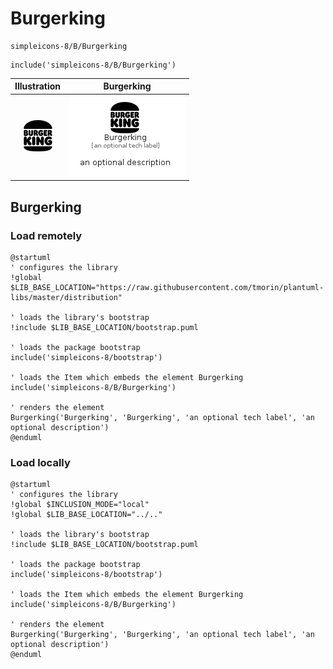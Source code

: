 # Burgerking


```text
simpleicons-8/B/Burgerking
```

```text
include('simpleicons-8/B/Burgerking')
```



| Illustration | Burgerking |
| :---: | :---: |
| ![illustration for Illustration](../../simpleicons-8/B/Burgerking.png) | ![illustration for Burgerking](../../simpleicons-8/B/Burgerking.Local.png) |




## Burgerking

### Load remotely
```plantuml
@startuml
' configures the library
!global $LIB_BASE_LOCATION="https://raw.githubusercontent.com/tmorin/plantuml-libs/master/distribution"

' loads the library's bootstrap
!include $LIB_BASE_LOCATION/bootstrap.puml

' loads the package bootstrap
include('simpleicons-8/bootstrap')

' loads the Item which embeds the element Burgerking
include('simpleicons-8/B/Burgerking')

' renders the element
Burgerking('Burgerking', 'Burgerking', 'an optional tech label', 'an optional description')
@enduml
```

### Load locally
```plantuml
@startuml
' configures the library
!global $INCLUSION_MODE="local"
!global $LIB_BASE_LOCATION="../.."

' loads the library's bootstrap
!include $LIB_BASE_LOCATION/bootstrap.puml

' loads the package bootstrap
include('simpleicons-8/bootstrap')

' loads the Item which embeds the element Burgerking
include('simpleicons-8/B/Burgerking')

' renders the element
Burgerking('Burgerking', 'Burgerking', 'an optional tech label', 'an optional description')
@enduml
```

